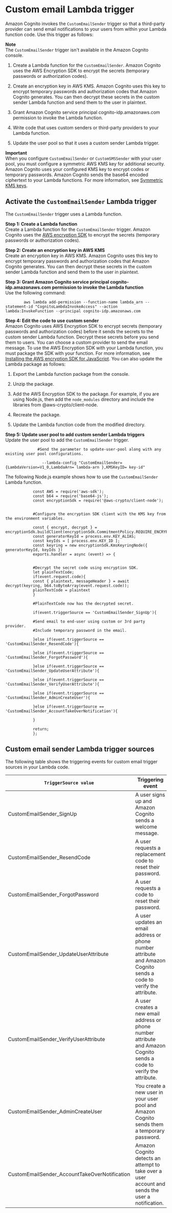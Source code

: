 # Custom email Lambda trigger<a name="user-pool-lambda-custom-email-sender"></a>

Amazon Cognito invokes the `CustomEmailSender` trigger so that a third\-party provider can send email notifications to your users from within your Lambda function code\. Use this trigger as follows:

**Note**  
The `CustomEmailSender` trigger isn't available in the Amazon Cognito console\.

1. Create a Lambda function for the `CustomEmailSender`\. Amazon Cognito uses the AWS Encryption SDK to encrypt the secrets \(temporary passwords or authorization codes\)\.

1. Create an encryption key in AWS KMS\. Amazon Cognito uses this key to encrypt temporary passwords and authorization codes that Amazon Cognito generates\. You can then decrypt these secrets in the custom sender Lambda function and send them to the user in plaintext\.

1. Grant Amazon Cognito service principal cognito\-idp\.amazonaws\.com permission to invoke the Lambda function\.

1. Write code that uses custom senders or third\-party providers to your Lambda function\.

1. Update the user pool so that it uses a custom sender Lambda trigger\.

**Important**  
When you configure `CustomEmailSender` or `CustomSMSSender` with your user pool, you must configure a symmetric AWS KMS key for additional security\. Amazon Cognito uses your configured KMS key to encrypt codes or temporary passwords\. Amazon Cognito sends the base64 encoded ciphertext to your Lambda functions\. For more information, see [Symmetric KMS keys](https://docs.aws.amazon.com/kms/latest/developerguide/concepts.html#symmetric-cmks)\.

## Activate the `CustomEmailSender` Lambda trigger<a name="enable-custom-email-sender-lambda-trigger"></a>

The `CustomEmailSender` trigger uses a Lambda function\.

**Step 1: Create a Lambda function**  
Create a Lambda function for the `CustomEmailSender` trigger\. Amazon Cognito uses the [AWS encryption SDK](https://docs.aws.amazon.com/encryption-sdk/latest/developer-guide/introduction.html) to encrypt the secrets \(temporary passwords or authorization codes\)\.

**Step 2: Create an encryption key in AWS KMS**  
Create an encryption key in AWS KMS\. Amazon Cognito uses this key to encrypt temporary passwords and authorization codes that Amazon Cognito generates\. You can then decrypt these secrets in the custom sender Lambda function and send them to the user in plaintext\.

**Step 3: Grant Amazon Cognito service principal cognito\-idp\.amazonaws\.com permission to invoke the Lambda function**  
Use the following command:

```
        aws lambda add-permission --function-name lambda_arn --statement-id "CognitoLambdaInvokeAccess" --action lambda:InvokeFunction --principal cognito-idp.amazonaws.com
```

**Step 4: Edit the code to use custom sender**  
Amazon Cognito uses AWS Encryption SDK to encrypt secrets \(temporary passwords and authorization codes\) before it sends the secrets to the custom sender Lambda function\. Decrypt these secrets before you send them to users\. You can choose a custom provider to send the email message\. To use the AWS Encryption SDK with your Lambda function, you must package the SDK with your function\. For more information, see [Installing the AWS encryption SDK for JavaScript](encryption-sdk/latest/developer-guide/javascript-installation.html)\. You can also update the Lambda package as follows:

1. Export the Lambda function package from the console\.

1. Unzip the package\.

1. Add the AWS Encryption SDK to the package\. For example, if you are using Node\.js, then add the `node_modules` directory and include the libraries from @aws\-crypto/client\-node\.

1. Recreate the package\.

1. Update the Lambda function code from the modified directory\.

**Step 5: Update user pool to add custom sender Lambda triggers**  
Update the user pool to add the `CustomEmailSender` trigger\.

```
              #Send the parameter to update-user-pool along with any existing user pool configurations.
              
                --lambda-config "CustomEmailSender={LambdaVersion=V1_0,LambdaArn= lambda-arn },KMSKeyID= key-id"
```

The following Node\.js example shows how to use the `CustomEmailSender` Lambda function\.

```
            const AWS = require('aws-sdk');
            const b64 = require('base64-js');
            const encryptionSdk = require('@aws-crypto/client-node');
            
            
            #Configure the encryption SDK client with the KMS key from the environment variables.
            
            const { encrypt, decrypt } = encryptionSdk.buildClient(encryptionSdk.CommitmentPolicy.REQUIRE_ENCRYPT_ALLOW_DECRYPT);
            const generatorKeyId = process.env.KEY_ALIAS;
            const keyIds = [ process.env.KEY_ID ];
            const keyring = new encryptionSdk.KmsKeyringNode({ generatorKeyId, keyIds })
            exports.handler = async (event) => {

            
            #Decrypt the secret code using encryption SDK.
            let plainTextCode;
            if(event.request.code){
            const { plaintext, messageHeader } = await decrypt(keyring, b64.toByteArray(event.request.code));
            plainTextCode = plaintext
            }

            #PlainTextCode now has the decrypted secret.
            
            if(event.triggerSource == 'CustomEmailSender_SignUp'){
            
            #Send email to end-user using custom or 3rd party provider.
            #Include temporary password in the email.
            
            }else if(event.triggerSource == 'CustomEmailSender_ResendCode'){
            
            }else if(event.triggerSource == 'CustomEmailSender_ForgotPassword'){
            
            }else if(event.triggerSource == 'CustomEmailSender_UpdateUserAttribute'){
            
            }else if(event.triggerSource == 'CustomEmailSender_VerifyUserAttribute'){
            
            }else if(event.triggerSource == 'CustomEmailSender_AdminCreateUser'){
            
            }else if(event.triggerSource == 'CustomEmailSender_AccountTakeOverNotification'){
            
            }
            
            return;
            };
```

## Custom email sender Lambda trigger sources<a name="trigger-source"></a>

The following table shows the triggering events for custom email trigger sources in your Lambda code\.


| `TriggerSource value` | Triggering event | 
| --- | --- | 
| CustomEmailSender\_SignUp | A user signs up and Amazon Cognito sends a welcome message\. | 
| CustomEmailSender\_ResendCode | A user requests a replacement code to reset their password\. | 
| CustomEmailSender\_ForgotPassword | A user requests a code to reset their password\. | 
| CustomEmailSender\_UpdateUserAttribute | A user updates an email address or phone number attribute and Amazon Cognito sends a code to verify the attribute\. | 
| CustomEmailSender\_VerifyUserAttribute | A user creates a new email address or phone number attribute and Amazon Cognito sends a code to verify the attribute\. | 
| CustomEmailSender\_AdminCreateUser | You create a new user in your user pool and Amazon Cognito sends them a temporary password\. | 
| CustomEmailSender\_AccountTakeOverNotification | Amazon Cognito detects an attempt to take over a user account and sends the user a notification\. | 